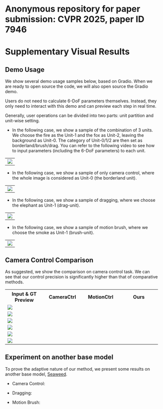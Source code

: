 # Anonymous repository for paper submission: CVPR 2025, paper ID 7946

# Supplementary Visual Results


## Demo Usage

We show several demo usage samples below, based on Gradio. When we are ready to open source the code, we will also open source the Gradio demo.

Users do not need to calculate 6-DoF parameters themselves. Instead, they only need to interact with this demo and can preview each step in real time.

Generally, user operations can be divided into two parts: unit partition and unit-wise setting.

- In the following case, we show a sample of the combination of 3 units. We choose the fire as the Unit-1 and the fox as Unit-2, leaving the background as Unit-0. The category of Unit-0/1/2 are then set as borderland/brush/drag. You can refer to the following video to see how to input parameters (including the 6-DoF parameters) to each unit.

<table>
  <tr>
    <td colspan="3"><img src="gif/usage_0.gif"></td>
  </tr>
</table>

- In the following case, we show a sample of only camera control, where the whole image is considered as Unit-0 (the borderland unit). 

<table>
  <tr>
    <td colspan="3"><img src="gif/usage_1.gif"></td>
  </tr>
</table>

- In the following case, we show a sample of dragging, where we choose the elephant as Unit-1 (drag-unit). 

<table>
  <tr>
    <td colspan="3"><img src="gif/usage_2.gif"></td>
  </tr>
</table>

- In the following case, we show a sample of motion brush, where we choose the smoke as Unit-1 (brush-unit). 

<table>
  <tr>
    <td colspan="3"><img src="gif/usage_3.gif"></td>
  </tr>
</table>


## Camera Control Comparison

As suggested, we show the comparison on camera control task. We can see that our control precision is significantly higher than that of comparative methods.


<table>
  <tr>
    <th width=25% style="text-align:center">Input & GT Preview</th>
    <th width=25% style="text-align:center">CameraCtrl</th>
    <th width=25% style="text-align:center">MotionCtrl</th>
    <th width=25% style="text-align:center">Ours</th>
  </tr>
  <tr>
    <td colspan="4" ><img src="gif/camera_comparison_20241001235955_compress.gif"></td>
  </tr>
  <tr>
    <td colspan="4" ><img src="gif/camera_comparison_20241002002519.gif"></td>
  </tr>
  <tr>
    <td colspan="4" ><img src="gif/camera_comparison_20241120010734_compress.gif"></td>
  </tr>
  <tr>
    <td colspan="4" ><img src="gif/camera_comparison_20241120014418_compress.gif"></td>
  </tr>
  <tr>
    <td colspan="4" ><img src="gif/camera_comparison_20241120034631.gif"></td>
  </tr>
  <tr>
    <td colspan="4" ><img src="gif/camera_comparison_20241120041540_compress.gif"></td>
  </tr>
</table>


## Experiment on another base model

To prove the adaptive nature of our method, we present some results on another base model, [Seaweed](https://jimeng.jianying.com/ai-tool/image/generate).


- Camera Control:

- Dragging:

- Motion Brush:


